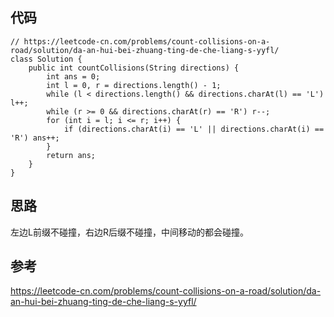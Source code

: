 ## 代码

```
// https://leetcode-cn.com/problems/count-collisions-on-a-road/solution/da-an-hui-bei-zhuang-ting-de-che-liang-s-yyfl/
class Solution {
    public int countCollisions(String directions) {
        int ans = 0;
        int l = 0, r = directions.length() - 1;
        while (l < directions.length() && directions.charAt(l) == 'L') l++;
        while (r >= 0 && directions.charAt(r) == 'R') r--;
        for (int i = l; i <= r; i++) {
            if (directions.charAt(i) == 'L' || directions.charAt(i) == 'R') ans++;
        }
        return ans;
    }
}
```



## 思路

左边L前缀不碰撞，右边R后缀不碰撞，中间移动的都会碰撞。

## 参考

https://leetcode-cn.com/problems/count-collisions-on-a-road/solution/da-an-hui-bei-zhuang-ting-de-che-liang-s-yyfl/